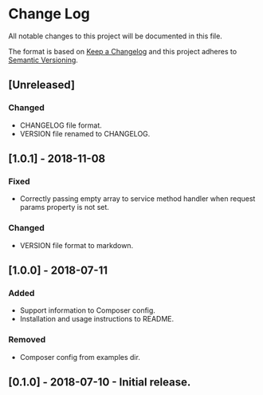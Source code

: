 # Change Log
All notable changes to this project will be documented in this file.

The format is based on [Keep a Changelog](https://keepachangelog.com) and this project adheres to [Semantic Versioning](https://semver.org).

## [Unreleased]
### Changed
- CHANGELOG file format.
- VERSION file renamed to CHANGELOG.

## [1.0.1] - 2018-11-08
### Fixed
- Correctly passing empty array to service method handler when request params property is not set.
### Changed
- VERSION file format to markdown.

## [1.0.0] - 2018-07-11
### Added
- Support information to Composer config.
- Installation and usage instructions to README.
### Removed
- Composer config from examples dir.

## [0.1.0] - 2018-07-10 - Initial release.
